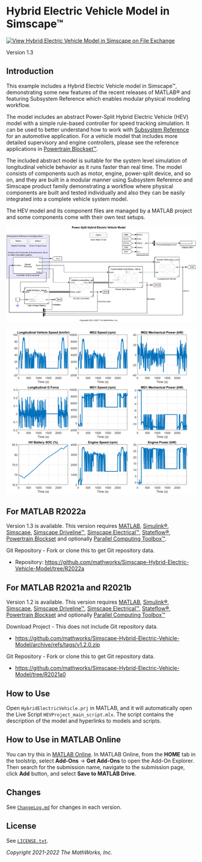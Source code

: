 # Hybrid Electric Vehicle Model in Simscape&trade;

[![View Hybrid Electric Vehicle Model in Simscape on File Exchange](https://www.mathworks.com/matlabcentral/images/matlab-file-exchange.svg)](https://www.mathworks.com/matlabcentral/fileexchange/92820-hybrid-electric-vehicle-model-in-simscape)

Version 1.3

## Introduction

This example includes a Hybrid Electric Vehicle model
in Simscape&trade;,
demonstrating some new features of the recent releases
of MATLAB&reg;
and featuring Subsystem Reference which enables
modular physical modeling workflow.

The model includes
an abstract Power-Split Hybrid Electric Vehicle (HEV) model
with a simple rule-based controller
for speed tracking simulation.
It can be used to better understand
how to work with [Subsystem Reference][url_subref]
for an automotive application.
For a vehicle model that includes
more detailed supervisory and engine controllers,
please see the reference applications in
[Powertrain Blockset&trade;][url_ptbsref].

[url_subref]:https://www.mathworks.com/help/simulink/ug/referenced-subsystem-1.html

[url_ptbsref]:https://www.mathworks.com/help/autoblks/powertrain-reference-applications.html

The included abstract model is suitable
for the system level simulation of
longitudinal vehicle behavior
as it runs faster than real time.
The model consists of components such as motor, engine,
power-split device, and so on,
and they are built in a modular manner using
Subsystem Reference and Simscape product family
demonstrating a workflow where
physical components are built and tested individually
and also they can be easily integrated into
a complete vehicle system model.

The HEV model and its component files are managed
by a MATLAB project and
some components come with their own test setups.

![Model Screenshot](utils/image_PowerSplitHEV_system_model.png)

![Plot of Simulation Result](utils/image_simulation_results_ftp75.png)

## For MATLAB R2022a

Version 1.3 is available.
This version requires
[MATLAB](https://www.mathworks.com/products/matlab.html),
[Simulink&reg;](https://www.mathworks.com/products/simulink.html),
[Simscape](https://www.mathworks.com/products/simscape.html),
[Simscape Driveline&trade;](https://www.mathworks.com/products/simscape-driveline.html),
[Simscape Electrical&trade;](https://www.mathworks.com/products/simscape-electrical.html),
[Stateflow&reg;](https://www.mathworks.com/products/stateflow.html),
[Powertrain Blockset](https://www.mathworks.com/products/powertrain.html)
and optionally
[Parallel Computing Toolbox&trade;](https://www.mathworks.com/products/parallel-computing.html).

Git Repository - Fork or clone this to get Git repository data.

- Repository: https://github.com/mathworks/Simscape-Hybrid-Electric-Vehicle-Model/tree/R2022a

## For MATLAB R2021a and R2021b

Version 1.2 is available.
This version requires
[MATLAB](https://www.mathworks.com/products/matlab.html),
[Simulink&reg;](https://www.mathworks.com/products/simulink.html),
[Simscape](https://www.mathworks.com/products/simscape.html),
[Simscape Driveline&trade;](https://www.mathworks.com/products/simscape-driveline.html),
[Simscape Electrical&trade;](https://www.mathworks.com/products/simscape-electrical.html),
[Stateflow&reg;](https://www.mathworks.com/products/stateflow.html),
[Powertrain Blockset](https://www.mathworks.com/products/powertrain.html)
and optionally
[Parallel Computing Toolbox&trade;](https://www.mathworks.com/products/parallel-computing.html)

Download Project - This does not include Git repository data.

- https://github.com/mathworks/Simscape-Hybrid-Electric-Vehicle-Model/archive/refs/tags/v1.2.0.zip

Git Repository - Fork or clone this to get Git repository data.

- https://github.com/mathworks/Simscape-Hybrid-Electric-Vehicle-Model/tree/R2021a0

## How to Use

Open `HybridElectricVehicle.prj` in MATLAB, and
it will automatically open the Live Script `HEVProject_main_script.mlx`.
The script contains the description of the model and
hyperlinks to models and scripts.

## How to Use in MATLAB Online

You can try this in [MATLAB Online][url_online].
In MATLAB Online, from the **HOME** tab in the toolstrip,
select **Add-Ons** &rarr; **Get Add-Ons**
to open the Add-On Explorer.
Then search for the submission name,
navigate to the submission page,
click **Add** button, and select **Save to MATLAB Drive**.

[url_online]:https://www.mathworks.com/products/matlab-online.html

## Changes

See [`ChangeLog.md`](ChangeLog.md) for changes in each version.

## License

See [`LICENSE.txt`](LICENSE.txt).

_Copyright 2021-2022 The MathWorks, Inc._
